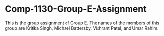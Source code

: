 # Comp-1130-Group-E-Assignment
This is the group assignment of Group E. The names of the members of this group are Kritika Singh, Michael Battersby, Vishrant  Patel, and Umar Rahim.
